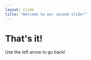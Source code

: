 ```yaml
---
layout: slide
title: "Welcome to our second slide!"
---
```

# That's it!
Use the left arrow to go back!
